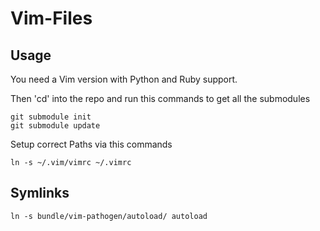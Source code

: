 # Vim-Files

## Usage

You need a Vim version with Python and Ruby support.

Then 'cd' into the repo and run this commands to get all the submodules

    git submodule init
    git submodule update

Setup correct Paths via this commands

    ln -s ~/.vim/vimrc ~/.vimrc

## Symlinks

    ln -s bundle/vim-pathogen/autoload/ autoload
